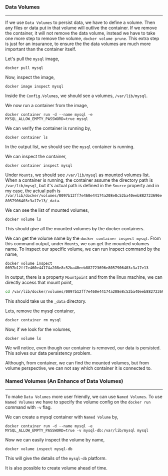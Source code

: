 ### Data Volumes

---

If we use `Data Volumes` to persist data, we have to define a volume. Then any files or data put in that volume will outlive the container. If we remove the container, it will not remove the data volume, instead we have to take one more step to remove the volume, `docker volume prune`. This extra step is just for an insurance, to ensure the the data volumes are much more important than the container itself.

Let's pull the `mysql` image,

```docker
docker pull mysql
```

Now, inspect the image,

```docker
docker image inspect mysql
```

Inside the `Config.Volumes`, we should see a volumes, `/var/lib/mysql`.

We now run a container from the image,

```docker
docker container run -d --name mysql -e MYSQL_ALLOW_EMPTY_PASSWORD=true mysql
```

We can verify the container is running by,

```docker
docker container ls
```

In the output list, we should see the `mysql` container is running.

We can inspect the container,

```docker
docker container inspect mysql
```

Under `Mounts`, we should see `/var/lib/mysql` as mounted volumes list. When a container is running, the container assume the directory path is `/var/lib/mysql`, but it's actual path is defined in the `Source` property and in my case, the actual path is `/var/lib/docker/volumes/0097b12ff7e460e44174a208e8c52ba40eeb882723696e8057906403c3a17e13/_data`.

We can see the list of mounted volumes,

```docker
docker volume ls
```

This should give all the mounted volumes by the docker containers.

We can get the volume name by the `docker container inspect mysql`. From this command output, under `Mounts`, we can get the mounted volumes name. To inspect our specific volume, we can run inspect command by the name,

```docker
docker volume inspect 0097b12ff7e460e44174a208e8c52ba40eeb882723696e8057906403c3a17e13
```

In output, there is a property `Mountpoint` and from the linux machine, we can directly access that mount point,

```bash
cd /var/lib/docker/volumes/0097b12ff7e460e44174a208e8c52ba40eeb882723696e8057906403c3a17e13/_data
```

This should take us the `_data` directory.

Lets, remove the mysql container,

```docker
docker container rm mysql
```

Now, if we look for the volumes,

```docker
docker volume ls
```

We will notice, even though our container is removed, our data is persisted. This solves our data persistency problem.

Although, from container, we can find the mounted volumes, but from volume perspective, we can not say which container it is connected to.

### Named Volumes (An Enhance of Data Volumes)

---

To make `Data Volumes` more user friendly, we can use `Named Volumes`. To use `Named Volumes` we have to specify the volume config on the `docker run` command with `-v` flag.

We can create a mysql container with `Named Volume` by,

```docker
docker container run -d --name mysql -e MYSQL_ALLOW_EMPTY_PASSWORD=true -v mysql-db:/var/lib/mysql mysql
```

Now we can easily inspect the volume by name,

```docker
docker volume inspect mysql-db
```

This will give the details of the `mysql-db` platform.

It is also possible to create volume ahead of time.
